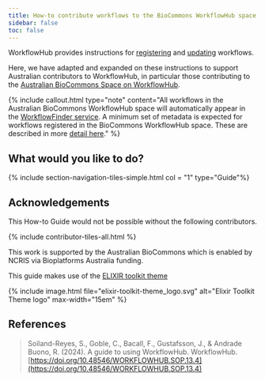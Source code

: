 ```yaml
---
title: How-to contribute workflows to the BioCommons WorkflowHub space
sidebar: false
toc: false
---
```



WorkflowHub provides instructions for [registering](https://about.workflowhub.eu/docs/registering_workflows/registering-a-workflow/) and [updating](https://about.workflowhub.eu/docs/guide-to-using-workflowhub/#keeping-workflows-up-to-date) workflows. 

Here, we have adapted and expanded on these instructions to support Australian contributors to WorkflowHub, in particular those contributing to the [Australian BioCommons Space on WorkflowHub](https://workflowhub.eu/programmes/8/workflows).

{% include callout.html type="note" content="All workflows in the Australian BioCommons WorkflowHub space will automatically appear in the [WorkflowFinder service](https://australianbiocommons.github.io/workflowfinder). A minimum set of metadata is expected for workflows registered in the BioCommons WorkflowHub space. These are described in more [detail here](new_workflow)." %}


## What would you like to do?

{% include section-navigation-tiles-simple.html col = "1" type="Guide"%}


## Acknowledgements

This How-to Guide would not be possible without the following contributors.

{% include contributor-tiles-all.html %}

This work is supported by the Australian BioCommons which is enabled by NCRIS via Bioplatforms Australia funding.

This guide makes use of the [ELIXIR toolkit theme](https://github.com/ELIXIR-Belgium/elixir-toolkit-theme)

{% include image.html file="elixir-toolkit-theme_logo.svg" alt="Elixir Toolkit Theme logo" max-width="15em" %}


## References

> Soiland-Reyes, S., Goble, C., Bacall, F., Gustafsson, J., & Andrade Buono, R. (2024). A guide to using WorkflowHub. WorkflowHub. [https://doi.org/10.48546/WORKFLOWHUB.SOP.13.4](https://doi.org/10.48546/WORKFLOWHUB.SOP.13.4)

